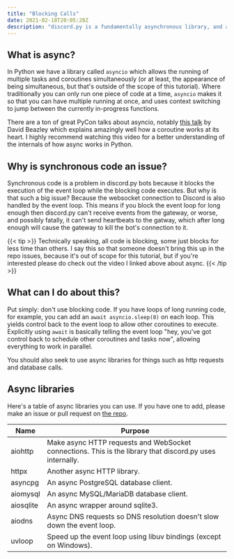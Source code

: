 ```yaml
---
title: "Blocking Calls"
date: 2021-02-18T20:05:28Z
description: "discord.py is a fundamentally asynchronous library, and as a result of this the use of blocking calls can cause issues in your bots. This bonus part explains how you can avoid such situations."
---
```


## What is async?

In Python we have a library called `asyncio` which allows the running of multiple tasks and coroutines simultaneously (or at least, the appearance of being simultaneous, but that's outside of the scope of this tutorial). Where traditionally you can only run one piece of code at a time, `asyncio` makes it so that you can have multiple running at once, and uses context switching to jump between the currently in-progress functions.

There are a ton of great PyCon talks about asyncio, notably [this talk](https://www.youtube.com/watch?v=E-1Y4kSsAFc) by David Beazley which explains amazingly well how a coroutine works at its heart. I highly recommend watching this video for a better understanding of the internals of how async works in Python.

## Why is synchronous code an issue?

Synchronous code is a problem in discord.py bots because it blocks the execution of the event loop while the blocking code executes. But why is that such a big issue? Because the websocket connection to Discord is also handled by the event loop. This means if you block the event loop for long enough then discord.py can't receive events from the gateway, or worse, and possibly fatally, it can't send heartbeats to the gatway, which after long enough will cause the gateway to kill the bot's connection to it.

{{< tip >}}
Technically speaking, all code is blocking, some just blocks for less time than others. I say this so that someone doesn't bring this up in the repo issues, because it's out of scope for this tutorial, but if you're interested please do check out the video I linked above about async.
{{< /tip >}}

## What can I do about this?

Put simply: don't use blocking code. If you have loops of long running code, for example, you can add an `await asyncio.sleep(0)` on each loop. This yields control back to the event loop to allow other coroutines to execute. Explicitly using `await` is basically telling the event loop "hey, you've got control back to schedule other coroutines and tasks now", allowing everything to work in parallel.

You should also seek to use async libraries for things such as http requests and database calls.

## Async libraries

Here's a table of async libraries you can use. If you have one to add, please make an issue or pull request on [the repo](https://github.com/vcokltfre/tutorial).

| Name      | Purpose                                                                                                  |
|-----------|----------------------------------------------------------------------------------------------------------|
| aiohttp   | Make async HTTP requests and WebSocket connections. This is the library that discord.py uses internally. |
| httpx     | Another async HTTP library.                                                                              |
| asyncpg   | An async PostgreSQL database client.                                                                     |
| aiomysql  | An async MySQL/MariaDB database client.                                                                  |
| aiosqlite | An async wrapper around sqlite3.                                                                         |
| aiodns    | Async DNS requests so DNS resolution doesn't slow down the event loop.                                   |
| uvloop    | Speed up the event loop using libuv bindings (except on Windows).                                        |
